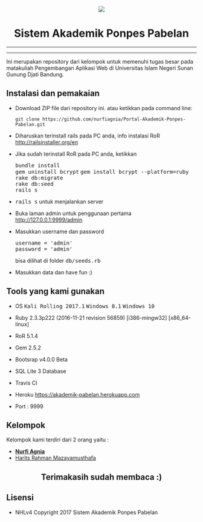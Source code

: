 <p align="center"><img src="https://farm5.staticflickr.com/4572/38605181691_9d17d7899b_o_d.png"></p>

# <h1 align="center">Sistem Akademik Ponpes Pabelan</h1><hr><hr>
Ini merupakan repository dari kelompok untuk memenuhi tugas besar
pada matakuliah Pengembangan Aplikasi Web di Universitas Islam
Negeri Sunan Gunung Djati Bandung.

## Instalasi dan pemakaian

* Download ZIP file dari repository ini. atau ketikkan pada command line:
	
	`git clone https://github.com/nurfiagnia/Portal-Akademik-Ponpes-Pabelan.git`

* Diharuskan terinstall rails pada PC anda, info instalasi RoR http://railsinstaller.org/en

* Jika sudah terinstall RoR pada PC anda, ketikkan

	<tt>bundle install</tt><br>
	<tt>gem uninstall bcrypt</tt>
	<tt>gem install bcrypt --platform=ruby</tt>
	<tt>rake db:migrate</tt><br>
	<tt>rake db:seed</tt><br>
	<tt>rails s</tt>

* <tt>rails s</tt> untuk menjalankan server

* Buka laman admin untuk penggunaan pertama http://127.0.0.1:9999/admin

* Masukkan username dan password

	<tt>username = 'admin'</tt><br>
	<tt>password = 'admin'</tt>

	bisa dilihat di folder <tt>db/seeds.rb</tt>

* Masukkan data dan have fun :)

## Tools yang kami gunakan

* OS <tt>Kali Rolling 2017.1</tt> <tt>Windows 8.1</tt> <tt>Windows 10</tt>

* Ruby 2.3.3p222 (2016-11-21 revision 56859) [i386-mingw32] [x86_64-linux] 

* RoR 5.1.4

* Gem 2.5.2

* Bootsrap v4.0.0 Beta

* SQL Lite 3 Database

* Travis CI

* Heroku https://akademik-pabelan.herokuapp.com

* Port : 9999

## Kelompok

Kelompok kami terdiri dari 2 orang yaitu :

- **[Nurfi Agnia](https://instagram.com/nurfiagnia)**
- [Harits Rahman Mazayamusthafa](https://instagram.com/haritsrm)



## <h2 align="center">Terimakasih sudah membaca :)</h2>

## Lisensi

- NHLv4 Copyright 2017 Sistem Akademik Ponpes Pabelan
